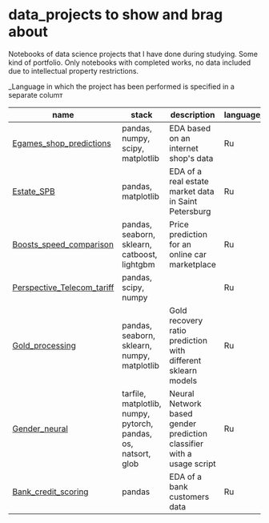# data_projects to show and brag about

Notebooks of data science projects that I have done during studying. Some kind of portfolio. Only notebooks with completed works, no data included due to intellectual property restrictions.

_Language in which the project has been performed is specified in a separate columт

|name   |stack   |description   |language_of_comments   |
|---|---|---|---|
|[Egames_shop_predictions](https://github.com/IvansSmirnoff/to_show/tree/main/Egames_shop_predictions)   |pandas, numpy, scipy, matplotlib   |EDA based on an internet shop's data   |Ru   |
|[Estate_SPB](https://github.com/IvansSmirnoff/to_show/tree/main/Estate_SPB)   |pandas, matplotlib   |EDA of a real estate market data in Saint Petersburg   |Ru   |
|[Boosts_speed_comparison](https://github.com/IvansSmirnoff/to_show/tree/main/Boosts_speed_comparison)   |pandas, seaborn, sklearn, catboost, lightgbm   |Price prediction for an online car marketplace  |Ru   |
|[Perspective_Telecom_tariff](https://github.com/IvansSmirnoff/to_show/tree/main/Perspective_Telecom_tariff)   |pandas, scipy, numpy  |   |Ru   |
|[Gold_processing](https://github.com/IvansSmirnoff/to_show/tree/main/Gold_processing)   |pandas, seaborn, sklearn, numpy, matplotlib  |Gold recovery ratio prediction with different sklearn models   |Ru   |
|[Gender_neural](https://github.com/IvansSmirnoff/to_show/tree/main/Gender_neural)   |tarfile, matplotlib, numpy, pytorch, pandas, os, natsort, glob|Neural Network based gender prediction classifier with a usage script   |Ru   |
|[Bank_credit_scoring](https://github.com/IvansSmirnoff/to_show/tree/main/Bank_Credit_Scoring)   |pandas   |EDA of a bank customers data   |Ru   |

